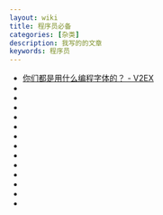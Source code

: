 ```yaml
---
layout: wiki
title: 程序员必备
categories: [杂类]
description: 我写的的文章
keywords: 程序员
---
```

                      
*   [你们都是用什么编程字体的？ - V2EX](https://www.v2ex.com/t/597067)             
*   []()                   
*   []()                       
*   []()             
*   []()                   
*   []()                       
*   []()             
*   []()                   
*   []()                       
*   []()             
*   []()                   
*   []()                       
*   []()             
*   []()                   

